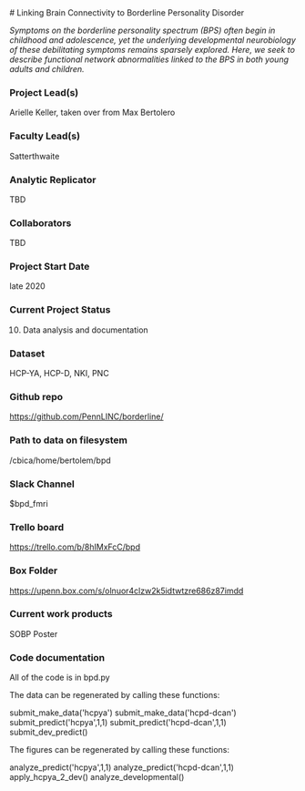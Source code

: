 <br>
<br>
# Linking Brain Connectivity to Borderline Personality Disorder

*Symptoms on the borderline personality spectrum (BPS) often begin in childhood and adolescence, yet the underlying developmental neurobiology of these debilitating symptoms remains sparsely explored. Here, we seek to describe functional network abnormalities linked to the BPS in both young adults and children.*

### Project Lead(s) 

Arielle Keller, taken over from Max Bertolero

### Faculty Lead(s)

Satterthwaite

### Analytic Replicator

TBD

### Collaborators

TBD

### Project Start Date

late 2020

### Current Project Status

10) Data analysis and documentation

### Dataset

HCP-YA, HCP-D, NKI, PNC

### Github repo

https://github.com/PennLINC/borderline/

### Path to data on filesystem

/cbica/home/bertolem/bpd

### Slack Channel

$bpd_fmri

### Trello board

https://trello.com/b/8hIMxFcC/bpd

### Box Folder

https://upenn.box.com/s/olnuor4clzw2k5idtwtzre686z87imdd

### Current work products

SOBP Poster

### Code documentation

All of the code is in bpd.py

The data can be regenerated by calling these functions:

submit_make_data('hcpya')
submit_make_data('hcpd-dcan')
submit_predict('hcpya',1,1)
submit_predict('hcpd-dcan',1,1)
submit_dev_predict()

The figures can be regenerated by calling these functions:

analyze_predict('hcpya',1,1)
analyze_predict('hcpd-dcan',1,1)
apply_hcpya_2_dev()
analyze_developmental()
